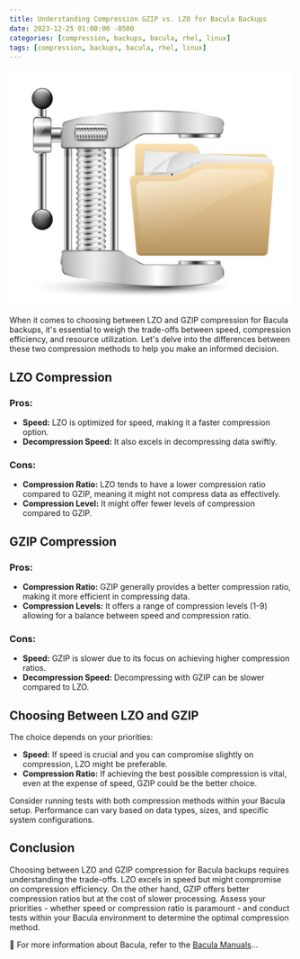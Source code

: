 ```yaml
---
title: Understanding Compression GZIP vs. LZO for Bacula Backups
date: 2023-12-25 01:00:00 -0500
categories: [compression, backups, bacula, rhel, linux]
tags: [compression, backups, bacula, rhel, linux]
---
```


![Mastering firewall-cmd Rich Rules](/assets/img/posts/2023/gzip_vs_lzo_compression/gzip_vs_lzo_compression.jpg)



When it comes to choosing between LZO and GZIP compression for Bacula backups, it's essential to weigh the trade-offs between speed, compression efficiency, and resource utilization. Let's delve into the differences between these two compression methods to help you make an informed decision.

## LZO Compression

### Pros:
- **Speed:** LZO is optimized for speed, making it a faster compression option.
- **Decompression Speed:** It also excels in decompressing data swiftly.

### Cons:
- **Compression Ratio:** LZO tends to have a lower compression ratio compared to GZIP, meaning it might not compress data as effectively.
- **Compression Level:** It might offer fewer levels of compression compared to GZIP.

## GZIP Compression

### Pros:
- **Compression Ratio:** GZIP generally provides a better compression ratio, making it more efficient in compressing data.
- **Compression Levels:** It offers a range of compression levels (1-9) allowing for a balance between speed and compression ratio.

### Cons:
- **Speed:** GZIP is slower due to its focus on achieving higher compression ratios.
- **Decompression Speed:** Decompressing with GZIP can be slower compared to LZO.

## Choosing Between LZO and GZIP

The choice depends on your priorities:

- **Speed:** If speed is crucial and you can compromise slightly on compression, LZO might be preferable.
- **Compression Ratio:** If achieving the best possible compression is vital, even at the expense of speed, GZIP could be the better choice.

Consider running tests with both compression methods within your Bacula setup. Performance can vary based on data types, sizes, and specific system configurations.

## Conclusion

Choosing between LZO and GZIP compression for Bacula backups requires understanding the trade-offs. LZO excels in speed but might compromise on compression efficiency. On the other hand, GZIP offers better compression ratios but at the cost of slower processing. Assess your priorities - whether speed or compression ratio is paramount - and conduct tests within your Bacula environment to determine the optimal compression method.


📝 For more information about Bacula, refer to the  [Bacula Manuals](https://www.bacula.org/documentation/documentation/)...

